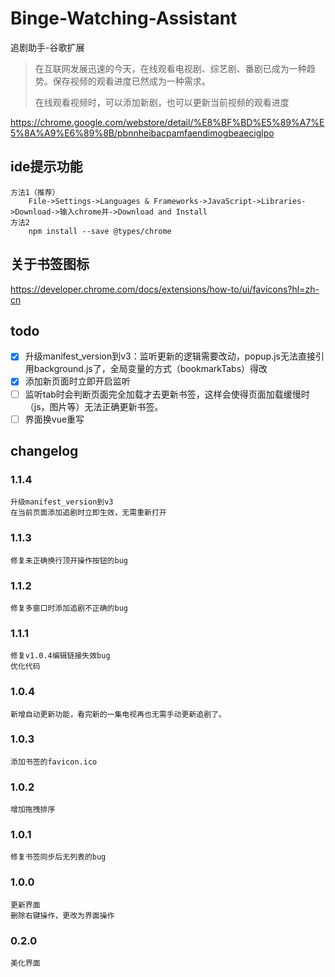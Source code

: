 # Binge-Watching-Assistant
追剧助手-谷歌扩展

> 在互联网发展迅速的今天，在线观看电视剧、综艺剧、番剧已成为一种趋势。保存视频的观看进度已然成为一种需求。
> 
> 在线观看视频时，可以添加新剧，也可以更新当前视频的观看进度

https://chrome.google.com/webstore/detail/%E8%BF%BD%E5%89%A7%E5%8A%A9%E6%89%8B/pbnnheibacpamfaendimogbeaeciglpo

## ide提示功能
    方法1（推荐） 
        File->Settings->Languages & Frameworks->JavaScript->Libraries->Download->输入chrome并->Download and Install
    方法2
        npm install --save @types/chrome

## 关于书签图标

https://developer.chrome.com/docs/extensions/how-to/ui/favicons?hl=zh-cn

## todo

- [x] 升级manifest_version到v3：监听更新的逻辑需要改动，popup.js无法直接引用background.js了，全局变量的方式（bookmarkTabs）得改
- [x] 添加新页面时立即开启监听
- [ ] 监听tab时会判断页面完全加载才去更新书签，这样会使得页面加载缓慢时（js，图片等）无法正确更新书签。
- [ ] 界面换vue重写

## changelog

### 1.1.4
    升级manifest_version到v3
    在当前页面添加追剧时立即生效，无需重新打开

### 1.1.3
    修复未正确换行顶开操作按钮的bug

### 1.1.2
    修复多窗口时添加追剧不正确的bug

### 1.1.1
    修复v1.0.4编辑链接失效bug
    优化代码

### 1.0.4
    新增自动更新功能，看完新的一集电视再也无需手动更新追剧了。

### 1.0.3
    添加书签的favicon.ico

### 1.0.2
    增加拖拽排序

### 1.0.1
    修复书签同步后无列表的bug

### 1.0.0 
    更新界面
    删除右键操作，更改为界面操作
    
### 0.2.0
    美化界面
